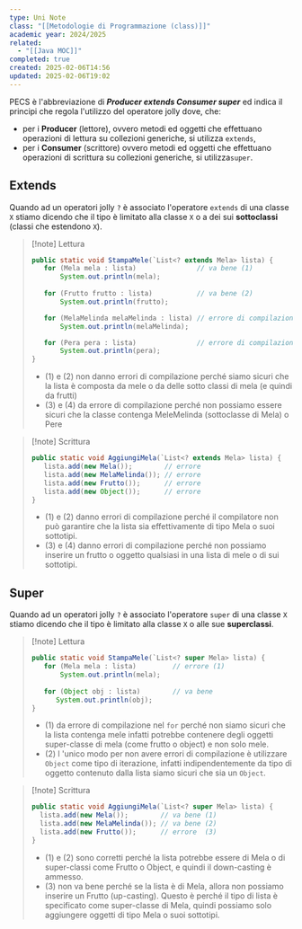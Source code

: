 ```yaml
---
type: Uni Note
class: "[[Metodologie di Programmazione (class)]]"
academic year: 2024/2025
related:
  - "[[Java MOC]]"
completed: true
created: 2025-02-06T14:56
updated: 2025-02-06T19:02
---
```

PECS è l'abbreviazione di ***Producer extends Consumer super*** ed indica il principi che regola l'utilizzo del operatore jolly dove, che:
- per i **Producer** (lettore), ovvero metodi ed oggetti che effettuano operazioni di lettura su collezioni generiche, si utilizza `extends`,
- per i **Consumer** (scrittore) ovvero metodi ed oggetti che effettuano operazioni di scrittura su collezioni generiche, si utilizza`super`.  

## Extends

Quando ad un operatori jolly `?` è associato l'operatore `extends` di una classe `X` stiamo dicendo che il tipo è limitato alla classe `X` o a dei sui **sottoclassi** (classi che estendono `X`).

>[!note] Lettura
>
>```java
>public static void StampaMele(`List<? extends Mela> lista) {  
>    for (Mela mela : lista)               // va bene (1)  
>        System.out.println(mela);  
>  
>    for (Frutto frutto : lista)           // va bene (2)  
>        System.out.println(frutto);  
>
>    for (MelaMelinda melaMelinda : lista) // errore di compilazione (3)  
>        System.out.println(melaMelinda);  
>
>    for (Pera pera : lista)               // errore di compilazione (4)  
>        System.out.println(pera);     
>}
>```
>
>- (1) e (2) non danno errori di compilazione perché siamo sicuri che la lista è composta da mele o da delle sotto classi di mela (e quindi da frutti)
>- (3) e (4) da errore di compilazione perché non possiamo essere sicuri che la classe contenga MeleMelinda (sottoclasse di Mela) o Pere

>[!note] Scrittura
>
>```java
>public static void AggiungiMela(`List<? extends Mela> lista) {
>    lista.add(new Mela());        // errore 
>    lista.add(new MelaMelinda()); // errore
>    lista.add(new Frutto());      // errore  
>    lista.add(new Object());      // errore
>}
>```
>
>- (1) e (2) danno errori di compilazione perché il compilatore non può garantire che la lista sia effettivamente di tipo Mela o suoi sottotipi.
>- (3) e (4) danno errori di compilazione perché non possiamo inserire un frutto o oggetto qualsiasi in una lista di mele o di sui sottotipi.

## Super

Quando ad un operatori jolly `?` è associato l'operatore `super` di una classe `X` stiamo dicendo che il tipo è limitato alla classe `X` o alle sue **superclassi**.

>[!note] Lettura
>
>```java
>public static void StampaMele(`List<? super Mela> lista) {  
>    for (Mela mela : lista)         // errore (1)
>        System.out.println(mela);
>        
>    for (Object obj : lista)        // va bene
>		System.out.println(obj);
>}
>```
>
>- (1) da errore di compilazione nel `for` perché non siamo sicuri che la lista contenga mele infatti potrebbe contenere degli oggetti super-classe di mela (come frutto o object) e non solo mele.
>- (2) l 'unico modo per non avere errori di compilazione è utilizzare `Object` come tipo di iterazione, infatti indipendentemente da tipo di oggetto contenuto dalla lista siamo sicuri che sia un `Object`.

>[!note] Scrittura
>
>```java
>public static void AggiungiMela(`List<? super Mela> lista) {  
>	lista.add(new Mela());        // va bene (1)
>	lista.add(new MelaMelinda()); // va bene (2)
>	lista.add(new Frutto());      // errore  (3)
>}
>```
>
>- (1) e (2) sono corretti perché la lista potrebbe essere di Mela o di super-classi come Frutto o Object, e quindi il down-casting è ammesso.
>- (3) non va bene perché se la lista è di Mela, allora non possiamo inserire un Frutto (up-casting). Questo è perché il tipo di lista è specificato come super-classe di Mela, quindi possiamo solo aggiungere oggetti di tipo Mela o suoi sottotipi.
